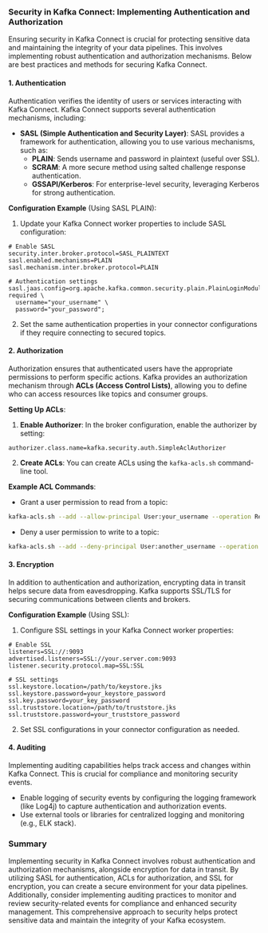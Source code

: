 ### Security in Kafka Connect: Implementing Authentication and Authorization

Ensuring security in Kafka Connect is crucial for protecting sensitive data and maintaining the integrity of your data pipelines. This involves implementing robust authentication and authorization mechanisms. Below are best practices and methods for securing Kafka Connect.

#### 1. Authentication

Authentication verifies the identity of users or services interacting with Kafka Connect. Kafka Connect supports several authentication mechanisms, including:

- **SASL (Simple Authentication and Security Layer)**: SASL provides a framework for authentication, allowing you to use various mechanisms, such as:
  - **PLAIN**: Sends username and password in plaintext (useful over SSL).
  - **SCRAM**: A more secure method using salted challenge response authentication.
  - **GSSAPI/Kerberos**: For enterprise-level security, leveraging Kerberos for strong authentication.

**Configuration Example** (Using SASL PLAIN):
1. Update your Kafka Connect worker properties to include SASL configuration:
```properties
# Enable SASL
security.inter.broker.protocol=SASL_PLAINTEXT
sasl.enabled.mechanisms=PLAIN
sasl.mechanism.inter.broker.protocol=PLAIN

# Authentication settings
sasl.jaas.config=org.apache.kafka.common.security.plain.PlainLoginModule required \
  username="your_username" \
  password="your_password";
```

2. Set the same authentication properties in your connector configurations if they require connecting to secured topics.

#### 2. Authorization

Authorization ensures that authenticated users have the appropriate permissions to perform specific actions. Kafka provides an authorization mechanism through **ACLs (Access Control Lists)**, allowing you to define who can access resources like topics and consumer groups.

**Setting Up ACLs**:
1. **Enable Authorizer**: In the broker configuration, enable the authorizer by setting:
```properties
authorizer.class.name=kafka.security.auth.SimpleAclAuthorizer
```

2. **Create ACLs**:
   You can create ACLs using the `kafka-acls.sh` command-line tool.

**Example ACL Commands**:
- Grant a user permission to read from a topic:
```bash
kafka-acls.sh --add --allow-principal User:your_username --operation Read --topic your_topic --bootstrap-server localhost:9092
```

- Deny a user permission to write to a topic:
```bash
kafka-acls.sh --add --deny-principal User:another_username --operation Write --topic your_topic --bootstrap-server localhost:9092
```

#### 3. Encryption

In addition to authentication and authorization, encrypting data in transit helps secure data from eavesdropping. Kafka supports SSL/TLS for securing communications between clients and brokers.

**Configuration Example** (Using SSL):
1. Configure SSL settings in your Kafka Connect worker properties:
```properties
# Enable SSL
listeners=SSL://:9093
advertised.listeners=SSL://your.server.com:9093
listener.security.protocol.map=SSL:SSL

# SSL settings
ssl.keystore.location=/path/to/keystore.jks
ssl.keystore.password=your_keystore_password
ssl.key.password=your_key_password
ssl.truststore.location=/path/to/truststore.jks
ssl.truststore.password=your_truststore_password
```

2. Set SSL configurations in your connector configuration as needed.

#### 4. Auditing

Implementing auditing capabilities helps track access and changes within Kafka Connect. This is crucial for compliance and monitoring security events.

- Enable logging of security events by configuring the logging framework (like Log4j) to capture authentication and authorization events.
- Use external tools or libraries for centralized logging and monitoring (e.g., ELK stack).

### Summary

Implementing security in Kafka Connect involves robust authentication and authorization mechanisms, alongside encryption for data in transit. By utilizing SASL for authentication, ACLs for authorization, and SSL for encryption, you can create a secure environment for your data pipelines. Additionally, consider implementing auditing practices to monitor and review security-related events for compliance and enhanced security management. This comprehensive approach to security helps protect sensitive data and maintain the integrity of your Kafka ecosystem.